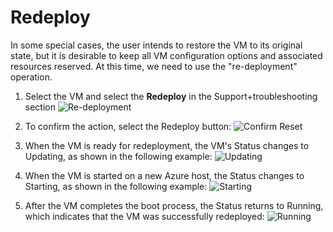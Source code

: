 # Redeploy

In some special cases, the user intends to restore the VM to its original state, but it is desirable to keep all VM configuration options and associated resources reserved. At this time, we need to use the "re-deployment" operation.

1. Select the VM and select the **Redeploy** in the Support+troubleshooting section
  ![Re-deployment](https://libs.websoft9.com/Websoft9/DocsPicture/en/azure/azure-resetstart-websoft9.png)
   
2. To confirm the action, select the Redeploy button:
  ![Confirm Reset](https://libs.websoft9.com/Websoft9/DocsPicture/zh/azure/azure-resetbutton-websoft9.png)

3. When the VM is ready for redeployment, the VM's Status changes to Updating, as shown in the following example:
   ![Updating](https://libs.websoft9.com/Websoft9/DocsPicture/zh/azure/azure-resetupdate-websoft9.png)

4. When the VM is started on a new Azure host, the Status changes to Starting, as shown in the following example:
   ![Starting](https://libs.websoft9.com/Websoft9/DocsPicture/zh/azure/azure-resetstarting-websoft9.png)

5. After the VM completes the boot process, the Status returns to Running, which indicates that the VM was successfully redeployed:
   ![Running](https://libs.websoft9.com/Websoft9/DocsPicture/zh/azure/azure-resetruning-websoft9.png)